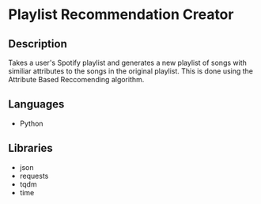 # Playlist Recommendation Creator
## Description
Takes a user's Spotify playlist and generates a new playlist of songs with similiar attributes to the songs in the original playlist. This is done using the Attribute Based Reccomending algorithm. 

## Languages
* Python

## Libraries
* json
* requests
* tqdm
* time

